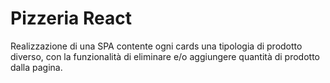 # Pizzeria React

Realizzazione di una SPA contente ogni cards una tipologia di prodotto diverso, con la funzionalità di eliminare e/o aggiungere quantità di prodotto dalla pagina.

